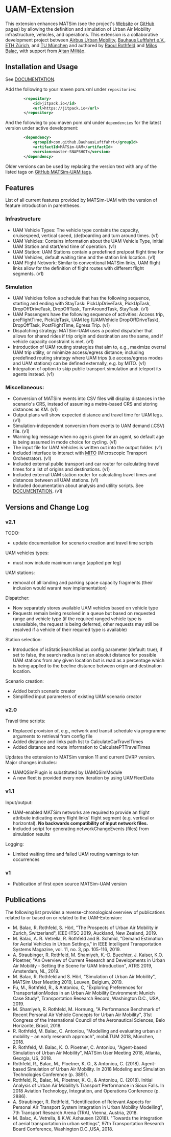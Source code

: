 
# UAM-Extension

This extension enhances MATSim (see the project's [Website](https://www.matsim.org) or [GitHub](https://github.com/matsim-org) pages) by allowing the definition and simulation of Urban Air Mobility infrastructure, vehicles, and operations. This extension is a collaborative development project between [Airbus Urban Mobility](https://www.airbus.com/innovation/urban-air-mobility.html), [Bauhaus Luftfahrt e.V.](https://www.bauhaus-luftfahrt.net), [ETH Zürich](https://www.ethz.ch), and [TU München](https://www.tse.bgu.tum.de) and authored by [Raoul Rothfeld](https://github.com/RRothfeld) and [Milos Balac](https://github.com/balacmi), with support from [Aitan Militão](https://github.com/Aitanm).

## Installation and Usage
See [DOCUMENTATION](https://github.com/BauhausLuftfahrt/MATSim-UAM/blob/master/DOCUMENTATION.md).

Add the following to your maven pom.xml under `repositories`:
```xml
        <repository>
            <id>jitpack.io</id>
            <url>https://jitpack.io</url>
        </repository>
```
And the following to you maven pom.xml under `dependencies` for the latest version under active development:
```xml
        <dependency>
            <groupId>com.github.BauhausLuftfahrt</groupId>
            <artifactId>MATSim-UAM</artifactId>
            <version>master-SNAPSHOT</version>
        </dependency>
```
Older versions can be used by replacing the version text with any of the listed tags on [GitHub MATSim-UAM tags](https://github.com/BauhausLuftfahrt/MATSim-UAM/tags).

## Features
List of all current features provided by MATSim-UAM with the version of feature introduction in parentheses.

### Infrastructure
- UAM Vehicle Types: The vehicle type contains the capacity, cruisespeed, vertical speed, (de)boarding and turn around times. (v1)
- UAM Vehicles: Contains information about the UAM Vehicle Type, initial UAM Station and start/end time of operation. (v1)
- UAM Station: UAM Stations contain a predefined pre/post flight time for UAM Vehicles, default waiting time and the station link location. (v1)
- UAM Flight Network: Similar to conventional MATSim links, UAM flight links allow for the definition of flight routes with different flight segments. (v1)

### Simulation
- UAM Vehicles follow a schedule that has the following sequence, starting and ending with StayTask: PickUpDriveTask, PickUpTask, DropOffDriveTask, DropOffTask, TurnAroundTask, StayTask. (v1)
- UAM Passengers have the following sequence of activities: Access trip, preFlightTime, PickUpTask, UAM leg (UAMVehicle DropOffDriveTask), DropOffTask, PostFlightTime, Egress Trip. (v1)
- Dispatching strategy: MATSim-UAM uses a pooled dispatcher that allows for shared rides if trip origin and destination are the same, and if vehicle capacity constraint is met. (v1)
- Introduction of UAM routing strategies that aim to, e.g., maximize overral UAM trip utility, or minimize access/egress distance; including predefined routing strategy where UAM trips (i.e access/egress modes and UAM stations) can be defined externally, e.g. by MITO. (v1)
- Integration of option to skip public transport simulation and teleport its agents instead. (v1)

### Miscellaneous:
- Conversion of MATSim events into CSV files will display distances in the scenario's CRS, instead of assuming a metre-based CRS and storing distances as KM. (v1)
- Output plans will show expected distance and travel time for UAM legs. (v1)
- Simulation-independent conversion from events to UAM demand (.CSV) file. (v1)
- Warning log message when no age is given for an agent, so default age is being assumed in mode choice for cycling. (v1)
- The input file for UAM Vehicles is written out into the output folder. (v1)
- Included interface to interact with [MITO](https://www.msm.bgu.tum.de/en/research/modeling/mito/) (Microscopic Transport Orchestrator). (v1)
- Included external public transport and car router for calculating travel times for a list of origins and destinations. (v1)
- Included external UAM station router for calculating travel times and distances between all UAM stations. (v1)
- Included documentation about analysis and utility scripts. See [DOCUMENTATION](https://github.com/BauhausLuftfahrt/MATSim-UAM/blob/master/DOCUMENTATION.md). (v1)  

## Versions and Change Log

### v2.1
TODO:
- update documentation for scenario creation and travel time scripts

UAM vehicles types:
- must now include maximum range (applied per leg)

UAM stations:
- removal of all landing and parking space capacity fragments (their inclusion would warant new implementation)

Dispatcher:
- Now separately stores available UAM vehicles based on vehicle type
- Requests remain being resolved in a queue but based on requested range and vehicle type (if the required ranged vehicle type is unavailable, the request is being deferred, other requests may still be resolved if a vehicle of their required type is available)

Station selection:
- Introduction of isStaticSearchRadius config parameter (default: true), if set to false, the search radius is not an absolut distance for possible UAM stations from any given location but is read as a percentage which is being applied to the beeline distance between origin and destination location.

Scenario creation:
- Added batch scenario creator
- Simplified input parameters of existing UAM scenario creator

### v2.0
Travel time scripts:
- Replaced provision of, e.g., network and transit schedule via programme arguments to retrieval from config file
- Added distance and links path list to CalculateCarTravelTimes
- Added distance and route information to CalculatePTTravelTimes

Updates the extension to MATSim version 11 and current DVRP version. Major changes includes:
- UAMQSimPlugin is substituted by UAMQSimModule
- A new fleet is provided every new iteration by using UAMFleetData

### v1.1
Input/output:
- UAM-enabled MATSim networks are required to provide an flight attribute indicating every flight links' flight segment (e.g. vertical or horizontal). **No backwards compatibility of input network files.**
- Included script for generating networkChangeEvents (files) from simulation results

Logging:
- Limited waiting time and failed UAM routing warnings to ten occurrences

### v1
- Publication of first open source MATSim-UAM version

## Publications
The following list provides a reverse-chronological overview of publications related to or based on or related to the UAM-Extension:
* M. Balac, R. Rothfeld, S. Hörl, "The Prospects of Urban Air Mobility in Zurich, Switzerland", IEEE-ITSC 2019, Auckland, New Zealand, 2019.
* M. Balac, A. R. Vetrella, R. Rothfeld and B. Schmid, "Demand Estimation for Aerial Vehicles in Urban Settings," in IEEE Intelligent Transportation Systems Magazine, vol. 11, no. 3, pp. 105-116, 2019.
* A. Straubinger, R. Rothfeld, M. Shamiyeh, K.-D. Buechter, J. Kaiser, K.O. Ploetner, "An Overview of Current Research and Developments in Urban Air Mobility - Setting the Scene for UAM Introduction", ATRS 2019, Amsterdam, NL, 2019.
* M. Balac, R. Rothfeld and S. Hörl, "Simulation of Urban Air Mobility", MATSim User Meeting 2019, Leuven, Belgium, 2019.
* Fu, M., Rothfeld, R., & Antoniou, C, "Exploring Preferences for TransportationModes in an Urban Air Mobility Environment: Munich Case Study", Transportation Research Record, Washington D.C., USA, 2019.
* M. Shamiyeh, R. Rothfeld, M. Hornung, "A Performance Benchmark of Recent Personal Air Vehicle Concepts for Urban Air Mobility", 31st Congress of the International Council of the Aeronautical Sciences, Belo Horizonte, Brasil, 2018.
* R. Rothfeld, M. Balac, C. Antoniou, "Modelling and evaluating urban air mobility – an early research approach", mobil.TUM 2018, München, 2018.
* R. Rothfeld, M. Balac, K. O. Ploetner, C. Antoniou, "Agent-based Simulation of Urban Air Mobility", MATSim User Meeting 2018, Atlanta, Georgia, US, 2018.
* Rothfeld, R., Balac, M., Ploetner, K. O., & Antoniou, C. (2018). Agent-based Simulation of Urban Air Mobility. In 2018 Modeling and Simulation Technologies Conference (p. 3891).
* Rothfeld, R., Balac, M., Ploetner, K. O., & Antoniou, C. (2018). Initial Analysis of Urban Air Mobility’s Transport Performance in Sioux Falls. In 2018 Aviation Technology, Integration, and Operations Conference (p. 2886).
* A. Straubinger, R. Rothfeld, "Identification of Relevant Aspects for Personal Air Transport System Integration in Urban Mobility Modelling", 7th Transport Research Arena (TRA), Vienna, Austria, 2018.
* M. Balac, A. Vetrella, & K.W. Axhausen (2018). "Towards the integration of aerial transportation in urban settings", 97th Transportation Research Board Conference, Washington D.C.,USA, 2018.
